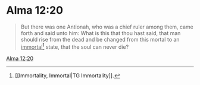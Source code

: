 # Alma 12:20

> But there was one Antionah, who was a chief ruler among them, came forth and said unto him: What is this that thou hast said, that man should rise from the dead and be changed from this mortal to an <u>immortal</u>[^a] state, that the soul can never die?

[Alma 12:20](https://www.churchofjesuschrist.org/study/scriptures/bofm/alma/12?lang=eng&id=p20#p20)


[^a]: [[Immortality, Immortal|TG Immortality]].  
